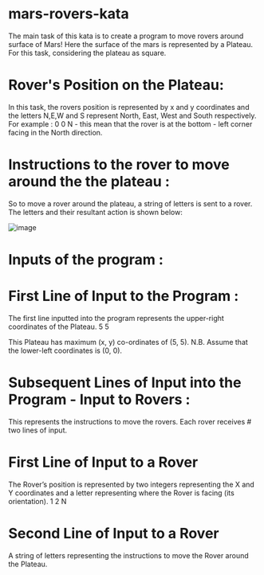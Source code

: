 # mars-rovers-kata

The main task of this kata is to create a program to move rovers around surface of Mars!
Here the surface of the mars is represented by a Plateau. For this task, considering the plateau as square.

# Rover's Position on the Plateau:

In this task, the rovers position is represented by x and y coordinates and the letters N,E,W and S represent North, East, West and South respectively.
For example :  0 0 N - this mean that the rover is at the bottom - left corner facing in the North direction. 

# Instructions to the rover to move around the the plateau : 

So to move a rover around the plateau, a string of letters is sent to a rover.
The letters and their resultant action is shown below:

![image](https://user-images.githubusercontent.com/104863175/171136425-59914de9-80b2-4405-9adc-dc5659d9b5d4.png)

# Inputs of the program :

# First Line of Input to the Program :

The first line inputted into the program represents the upper-right coordinates of the Plateau.
5 5

This Plateau has maximum (x, y) co-ordinates of (5, 5).
N.B. Assume that the lower-left coordinates is (0, 0).

# Subsequent Lines of Input into the Program - Input to Rovers :

This represents the instructions to move the rovers.
Each rover receives # two lines of input.

# First Line of Input to a Rover
The Rover’s position is represented by two integers representing the X and Y coordinates and a letter representing where the Rover is facing (its
orientation).
1 2 N

# Second Line of Input to a Rover

A string of letters representing the instructions to move the Rover around the Plateau.
